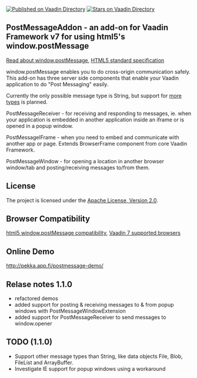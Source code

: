 [![Published on Vaadin  Directory](https://img.shields.io/badge/Vaadin%20Directory-published-00b4f0.svg)](https://vaadin.com/directory/component/postmessageaddon)
[![Stars on Vaadin Directory](https://img.shields.io/vaadin-directory/star/postmessageaddon.svg)](https://vaadin.com/directory/component/postmessageaddon)

## PostMessageAddon - an add-on for Vaadin Framework v7 for using html5's window.postMessage

[Read about window.postMessage](https://developer.mozilla.org/en-US/docs/DOM/window.postMessage),
[HTML5 standard specification](http://www.whatwg.org/specs/web-apps/current-work/multipage/web-messaging.html#web-messaging)

window.postMessage enables you to do cross-origin communication safely. This add-on has three server side components that enable your Vaadin application to do "Post Messaging" easily.

Currently the only possible message type is String, but support for [more types](http://www.whatwg.org/specs/web-apps/current-work/multipage/web-messaging.html#posting-messages) is planned.

PostMessageReceiver - for receiving and responding to messages, ie. when your application is embedded in another application inside an iframe or is opened in a popup window.

PostMessageIFrame - when you need to embed and communicate with another app or page. Extends BrowserFrame component from core Vaadin Framework.

PostMessageWindow - for opening a location in another browser window/tab and posting/receiving messages to/from them.


## License

The project is licensed under the [Apache License, Version 2.0](http://www.apache.org/licenses/LICENSE-2.0.html).


## Browser Compatibility

[html5 window.postMessage compatibility](http://caniuse.com/#feat=x-doc-messaging),
[Vaadin 7 supported browsers](http://vaadin.com/download/release/7.0/7.0.0/release-notes.html#supportedversions)


## Online Demo

http://pekka.app.fi/postmessage-demo/

## Relase notes 1.1.0

- refactored demos
- added support for posting & receiving messages to & from popup windows with PostMessageWindowExtension
- added support for PostMessageReceiver to send messages to window.opener


## TODO (1.1.0)

- Support other message types than String, like data objects File, Blob, FileList and ArrayBuffer.
- Investigate IE support for popup windows using a workaround
